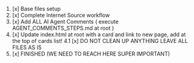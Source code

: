 1. [x] Base files setup
2. [x] Complete Internet Source workflow
3. [x] Add ALL AI Agent Comments ( execute AGENT_COMMENTS_STEPS.md at root )
4. [x] Update index.html at root with a card and link to new page, add at the top of cards list!
4.1 [x] DO NOT CLEAN UP ANYTHING LEAVE ALL FILES AS IS
5. [x] FINISHED (WE NEED TO REACH HERE SUPER IMPORTANT) 